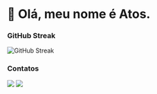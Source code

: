 # 👋 Olá, meu nome é Atos.

### GitHub Streak
<a><img src="https://streak-stats.demolab.com?user=atoslandia&theme=transparent&locale=pt_BR&date_format=j%20M%5B%20Y%5D&exclude_days=Mon%2CTue%2CWed%2CThu%2CFri&card_width=600" alt="GitHub Streak" /></a>

### Contatos
<a href = "mailto:atosalvesqueiroz@gmail.com"><img src="https://img.shields.io/badge/-Gmail-%23333?style=for-the-badge&logo=gmail&logoColor=white" target="_blank"></a>
<a href="https://www.linkedin.com/in/atos-alves/" target="_blank"><img src="https://img.shields.io/badge/-LinkedIn-%230077B5?style=for-the-badge&logo=linkedin&logoColor=white" target="_blank"></a>
